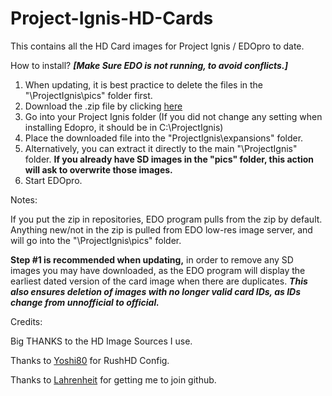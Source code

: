 # Project-Ignis-HD-Cards

This contains all the HD Card images for Project Ignis / EDOpro to date.

How to install? ***[Make Sure EDO is not running, to avoid conflicts.]***

1. When updating, it is best practice to delete the files in the "\ProjectIgnis\pics" folder first.
2. Download the .zip file by clicking [here](https://www.mediafire.com/file/b1bpncbl9gmp2v7/pics.zip/file)
3. Go into your Project Ignis folder (If you did not change any setting when installing Edopro, it should be in C:\ProjectIgnis)
4. Place the downloaded file into the "ProjectIgnis\expansions" folder.
5. Alternatively, you can extract it directly to the main "\ProjectIgnis\" folder. 
**If you already have SD images in the "pics" folder, this action will ask to overwrite those images.**
6. Start EDOpro.


Notes:

If you put the zip in repositories, EDO program pulls from the zip by default. Anything new/not in the zip is pulled from EDO low-res image server, and will go into the "\ProjectIgnis\pics" folder. 

**Step #1 is recommended when updating,** in order to remove any SD images you may have downloaded, as the EDO program will display the earliest dated version of the card image when there are duplicates. ***This also ensures deletion of images with no longer valid card IDs, as IDs change from unnofficial to official.***


Credits:

Big THANKS to the HD Image Sources I use.

Thanks to [Yoshi80](https://github.com/Yoshi80/Rush-HD-Pictures) for RushHD Config.

Thanks to [Lahrenheit](https://github.com/Lahrenheit/EDOPRO-Skinpack) for getting me to join github.
